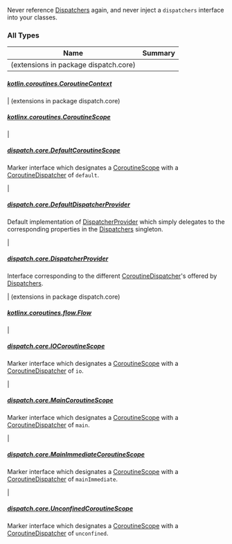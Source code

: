 

Never reference [Dispatchers](https://kotlin.github.io/kotlinx.coroutines/kotlinx-coroutines-core/kotlinx.coroutines/-dispatchers/index.html) again, and never inject a `dispatchers` interface into your classes.

### All Types

| Name | Summary |
|---|---|
| (extensions in package dispatch.core)

##### [kotlin.coroutines.CoroutineContext](../dispatch.core/kotlin.coroutines.-coroutine-context/index.md)


| (extensions in package dispatch.core)

##### [kotlinx.coroutines.CoroutineScope](../dispatch.core/kotlinx.coroutines.-coroutine-scope/index.md)


|

##### [dispatch.core.DefaultCoroutineScope](../dispatch.core/-default-coroutine-scope.md)

Marker interface which designates a [CoroutineScope](https://kotlin.github.io/kotlinx.coroutines/kotlinx-coroutines-core/kotlinx.coroutines/-coroutine-scope/index.html) with a [CoroutineDispatcher](https://kotlin.github.io/kotlinx.coroutines/kotlinx-coroutines-core/kotlinx.coroutines/-coroutine-dispatcher/index.html) of `default`.


|

##### [dispatch.core.DefaultDispatcherProvider](../dispatch.core/-default-dispatcher-provider/index.md)

Default implementation of [DispatcherProvider](../dispatch.core/-dispatcher-provider/index.md) which simply delegates to the corresponding
properties in the [Dispatchers](https://kotlin.github.io/kotlinx.coroutines/kotlinx-coroutines-core/kotlinx.coroutines/-dispatchers/index.html) singleton.


|

##### [dispatch.core.DispatcherProvider](../dispatch.core/-dispatcher-provider/index.md)

Interface corresponding to the different [CoroutineDispatcher](https://kotlin.github.io/kotlinx.coroutines/kotlinx-coroutines-core/kotlinx.coroutines/-coroutine-dispatcher/index.html)'s offered by [Dispatchers](https://kotlin.github.io/kotlinx.coroutines/kotlinx-coroutines-core/kotlinx.coroutines/-dispatchers/index.html).


| (extensions in package dispatch.core)

##### [kotlinx.coroutines.flow.Flow](../dispatch.core/kotlinx.coroutines.flow.-flow/index.md)


|

##### [dispatch.core.IOCoroutineScope](../dispatch.core/-i-o-coroutine-scope.md)

Marker interface which designates a [CoroutineScope](https://kotlin.github.io/kotlinx.coroutines/kotlinx-coroutines-core/kotlinx.coroutines/-coroutine-scope/index.html) with a [CoroutineDispatcher](https://kotlin.github.io/kotlinx.coroutines/kotlinx-coroutines-core/kotlinx.coroutines/-coroutine-dispatcher/index.html) of `io`.


|

##### [dispatch.core.MainCoroutineScope](../dispatch.core/-main-coroutine-scope.md)

Marker interface which designates a [CoroutineScope](https://kotlin.github.io/kotlinx.coroutines/kotlinx-coroutines-core/kotlinx.coroutines/-coroutine-scope/index.html) with a [CoroutineDispatcher](https://kotlin.github.io/kotlinx.coroutines/kotlinx-coroutines-core/kotlinx.coroutines/-coroutine-dispatcher/index.html) of `main`.


|

##### [dispatch.core.MainImmediateCoroutineScope](../dispatch.core/-main-immediate-coroutine-scope.md)

Marker interface which designates a [CoroutineScope](https://kotlin.github.io/kotlinx.coroutines/kotlinx-coroutines-core/kotlinx.coroutines/-coroutine-scope/index.html) with a [CoroutineDispatcher](https://kotlin.github.io/kotlinx.coroutines/kotlinx-coroutines-core/kotlinx.coroutines/-coroutine-dispatcher/index.html) of `mainImmediate`.


|

##### [dispatch.core.UnconfinedCoroutineScope](../dispatch.core/-unconfined-coroutine-scope.md)

Marker interface which designates a [CoroutineScope](https://kotlin.github.io/kotlinx.coroutines/kotlinx-coroutines-core/kotlinx.coroutines/-coroutine-scope/index.html) with a [CoroutineDispatcher](https://kotlin.github.io/kotlinx.coroutines/kotlinx-coroutines-core/kotlinx.coroutines/-coroutine-dispatcher/index.html) of `unconfined`.



